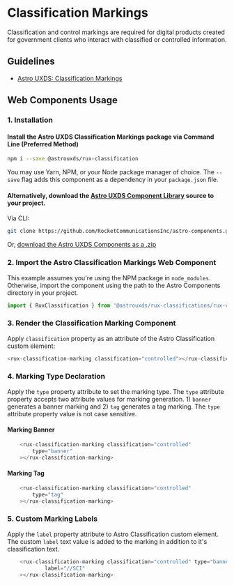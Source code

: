 # Classification Markings

Classification and control markings are required for digital products created for government clients who interact with classified or controlled information.

## Guidelines

- [Astro UXDS: Classification Markings](https://www.astrouxds.com/components/readme/)


## Web Components Usage

### 1. Installation

#### Install the Astro UXDS Classification Markings package via Command Line (Preferred Method)

```sh
npm i --save @astrouxds/rux-classification
```

You may use Yarn, NPM, or your Node package manager of choice. The `--save` flag adds this component as a dependency in your `package.json` file.

#### **Alternatively**, download the [Astro UXDS Component Library](https://github.com/RocketCommunicationsInc/astro-components/src/master/) source to your project.

Via CLI:

```sh
git clone https://github.com/RocketCommunicationsInc/astro-components.git
```

Or, [download the Astro UXDS Components as a .zip](https://github.com/RocketCommunicationsInc/astro-components/archive/master.zip)

### 2. Import the Astro Classification Markings Web Component

This example assumes you're using the NPM package in `node_modules`. Otherwise, import the component using the path to the Astro Components directory in your project.

```javascript
import { RuxClassification } from '@astrouxds/rux-classifications/rux-classification.js';
```

### 3. Render the Classification Marking Component

Apply `classification` property as an attribute of the Astro Classification custom element:

```javascript
<rux-classification-marking classification="controlled"></rux-classification-marking>

```

### 4. Marking Type Declaration
 Apply the ```type``` property attribute to set the marking type. The `type` attribute property accepts two attribute values for marking generation. 1) `banner` generates a banner marking and 2) `tag` generates a tag marking. The ```type``` attribute property value is not case sensitive.

#### Marking Banner
```javascript
	<rux-classification-marking classification="controlled"
		type="banner"	
	></rux-classification-marking>
```

#### Marking Tag
```javascript
	<rux-classification-marking classification="controlled"
		type="tag"		
	></rux-classification-marking>
```

### 5. Custom Marking Labels
Apply the `label` property attribute to Astro Classification custom element. The custom `label` text value is added to the marking in addition to it's classification text.

```javascript
	<rux-classification-marking classification="controlled" type="banner"
			label="//SCI"
	></rux-classification-marking>

```